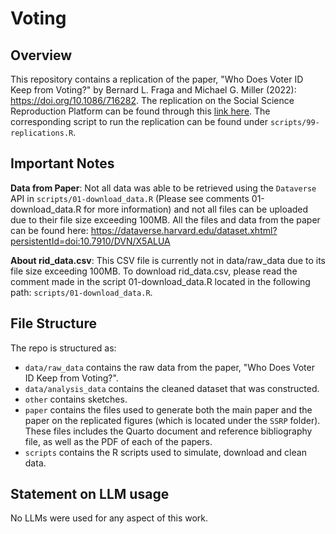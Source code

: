 # Voting

## Overview

This repository contains a replication of the paper, "Who Does Voter ID Keep from Voting?" by Bernard L. Fraga and Michael G. Miller (2022): https://doi.org/10.1086/716282. The replication on the Social Science Reproduction Platform can be found through this [link here](https://www.socialsciencereproduction.org/reproductions/9299f3df-cdc2-45aa-82e4-c4d43efe8b4a/index). The corresponding script to run the replication can be found under `scripts/99-replications.R`. 

## Important Notes
**Data from Paper**: Not all data was able to be retrieved using the `Dataverse` API in `scripts/01-download_data.R` (Please see comments 01-download_data.R for more information) and not all files can be uploaded due to their file size exceeding 100MB. All the files and data from the paper can be found here:  https://dataverse.harvard.edu/dataset.xhtml?persistentId=doi:10.7910/DVN/X5ALUA

**About rid_data.csv**: This CSV file is currently not in data/raw_data due to its file size exceeding 100MB. To download rid_data.csv, please read the comment made in the script 01-download_data.R located in the following path: `scripts/01-download_data.R`.

## File Structure

The repo is structured as:

-   `data/raw_data` contains the raw data from the paper, "Who Does Voter ID Keep from Voting?".
-   `data/analysis_data` contains the cleaned dataset that was constructed.
-   `other` contains sketches.
-   `paper` contains the files used to generate both the main paper and the paper on the replicated figures (which is located under the `SSRP` folder). These files includes the Quarto document and reference bibliography file, as well as the PDF of each of the papers.
-   `scripts` contains the R scripts used to simulate, download and clean data.

## Statement on LLM usage

No LLMs were used for any aspect of this work.
